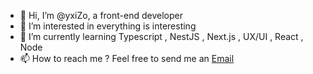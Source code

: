 - 👋 Hi, I’m @yxiZo, a front-end developer
- 👀 I’m interested in everything is interesting
- 🌱 I’m currently learning Typescript , NestJS , Next.js ,  UX/UI , React , Node
- 📫 How to reach me ?  Feel free to send me an [Email](mailto:cri.sri@outlook.com)

<!---
yxiZo/yxiZo is a ✨ special ✨ repository because its `README.md` (this file) appears on your GitHub profile.
You can click the Preview link to take a look at your changes.
--->
